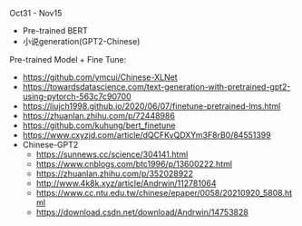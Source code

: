 Oct31 - Nov15
* Pre-trained BERT
* 小说generation(GPT2-Chinese)


Pre-trained Model + Fine Tune:
* https://github.com/ymcui/Chinese-XLNet
* https://towardsdatascience.com/text-generation-with-pretrained-gpt2-using-pytorch-563c7c90700
* https://liujch1998.github.io/2020/06/07/finetune-pretrained-lms.html
* https://zhuanlan.zhihu.com/p/72448986
* https://github.com/kuhung/bert_finetune
* https://www.cxyzjd.com/article/dQCFKyQDXYm3F8rB0/84551399
* Chinese-GPT2
  * https://sunnews.cc/science/304141.html
  * https://www.cnblogs.com/btc1996/p/13600222.html
  * https://zhuanlan.zhihu.com/p/352028922
  * http://www.4k8k.xyz/article/Andrwin/112781064
  * https://www.cc.ntu.edu.tw/chinese/epaper/0058/20210920_5808.html
  * https://download.csdn.net/download/Andrwin/14753828 
